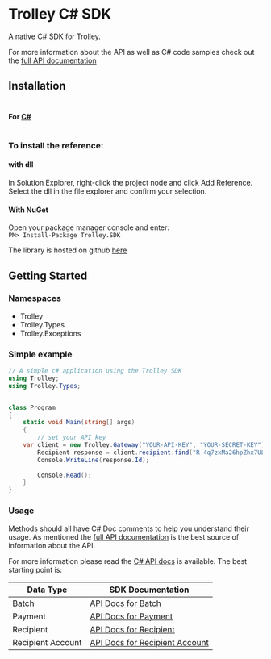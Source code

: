 # Trolley C# SDK

A native C# SDK for Trolley.

For more information about the API as well as C# code samples check out the [full API documentation](https://docs.trolley.com)

## Installation

#

#### For [C#](https://docs.microsoft.com/en-us/dotnet/articles/csharp/index)

#
### To install the reference: 
#### with dll  
In Solution Explorer, right-click the project node and click Add Reference. Select the dll in the file explorer and confirm your selection.

#### With NuGet
Open your package manager console and enter:  
`PM> Install-Package Trolley.SDK`


The library is hosted on github [here](https://github.com/Trolley/dotnet-sdk)

## Getting Started

### Namespaces
+ Trolley
+ Trolley.Types
+ Trolley.Exceptions

### Simple example

```csharp
// A simple c# application using the Trolley SDK
using Trolley;
using Trolley.Types;


class Program
{
    static void Main(string[] args)
    {
        // set your API key
	var client = new Trolley.Gateway("YOUR-API-KEY", "YOUR-SECRET-KEY");
        Recipient response = client.recipient.find("R-4q7zxMa26hpZhx7ULApBGw");
        Console.WriteLine(response.Id);
        
        Console.Read();
    }
}

```

### Usage

Methods should all have C# Doc comments to help you understand their usage. As mentioned the [full API documentation](https://docs.trolley.com)
is the best source of information about the API.

For more information please read the [C# API docs](https://github.com/Trolley/dotnet-sdk/tree/master/docs/) is available. The best starting point is:

| Data Type | SDK Documentation |
| ----- | ----- |
| Batch | [API Docs for Batch](https://github.com/Trolley/dotnet-sdk/tree/master/docs/classes/batchgateway.md) |
| Payment | [API Docs for Payment](https://github.com/Trolley/dotnet-sdk/tree/master/docs/classes/paymentgateway.md) |
| Recipient | [API Docs for Recipient](https://github.com/Trolley/dotnet-sdk/tree/master/docs/classes/recipientgateway.md) |
| Recipient Account | [API Docs for Recipient Account](https://github.com/Trolley/dotnet-sdk/tree/master/docs/classes/recipientaccountgateway.md) |

